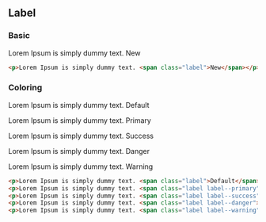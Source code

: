 <h2 id="data-list">Label</h2>

### Basic

<div class="docs-example">
  <p>Lorem Ipsum is simply dummy text. <span class="label">New</span></p>
</div>

```html
<p>Lorem Ipsum is simply dummy text. <span class="label">New</span></p>
```

### Coloring

<div class="docs-example">
  <p>Lorem Ipsum is simply dummy text. <span class="label">Default</span></p>
  <p>Lorem Ipsum is simply dummy text. <span class="label label--primary">Primary</span></p>
  <p>Lorem Ipsum is simply dummy text. <span class="label label--success">Success</span></p>
  <p>Lorem Ipsum is simply dummy text. <span class="label label--danger">Danger</span></p>
  <p>Lorem Ipsum is simply dummy text. <span class="label label--warning">Warning</span></p>
</div>

```html
<p>Lorem Ipsum is simply dummy text. <span class="label">Default</span></p>
<p>Lorem Ipsum is simply dummy text. <span class="label label--primary">Primary</span></p>
<p>Lorem Ipsum is simply dummy text. <span class="label label--success">Success</span></p>
<p>Lorem Ipsum is simply dummy text. <span class="label label--danger">Danger</span></p>
<p>Lorem Ipsum is simply dummy text. <span class="label label--warning">Warning</span></p>
```
